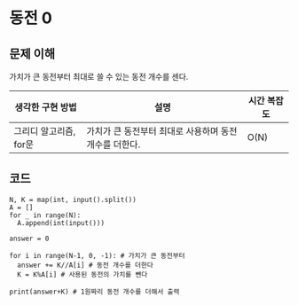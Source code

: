 # 동전 0

## 문제 이해
가치가 큰 동전부터 최대로 쓸 수 있는 동전 개수를 센다.

|생각한 구현 방법|설명|시간 복잡도|
|-|-|-|
|그리디 알고리즘, for문|가치가 큰 동전부터 최대로 사용하며 동전 개수를 더한다.|O(N)|


## 코드
```
N, K = map(int, input().split())
A = []
for _ in range(N):
  A.append(int(input()))

answer = 0

for i in range(N-1, 0, -1): # 가치가 큰 동전부터
  answer += K//A[i] # 동전 개수를 더한다
  K = K%A[i] # 사용된 동전의 가치를 뺀다

print(answer+K) # 1원짜리 동전 개수를 더해서 출력
```
